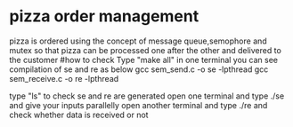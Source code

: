 # pizza order management
pizza is ordered using the concept of message queue,semophore and mutex so
that pizza can be processed one after the other and delivered to the customer
#how to check
Type "make all" in one terminal you can see compilation of se and re as below
gcc sem_send.c -o se -lpthread
gcc sem_receive.c -o re -lpthread

type "ls" to check se and re are generated
open one terminal and type ./se and give your inputs
parallelly open another terminal and type ./re and check whether data is
received or not
